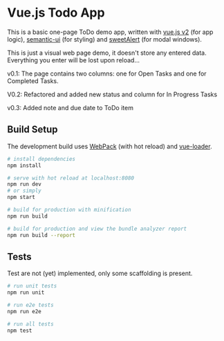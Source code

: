 # Vue.js Todo App

This is a basic one-page ToDo demo app, written with [vue.js v2](https://vuejs.org/) (for app logic), [semantic-ui](https://semantic-ui.com) (for styling) and [sweetAlert](https://sweetalert.js.org/) (for modal windows).

This is just a visual web page demo, it doesn't store any entered data. Everything you enter will be lost upon reload...

v0.1: The page contains two columns: one for Open Tasks and one for Completed Tasks.

V0.2: Refactored and added new status and column for In Progress Tasks

v0.3: Added note and due date to ToDo item


## Build Setup

The development build uses [WebPack](http://vuejs-templates.github.io/webpack/) (with hot reload) and [vue-loader](https://vue-loader.vuejs.org/).

``` bash
# install dependencies
npm install

# serve with hot reload at localhost:8080
npm run dev
# or simply
npm start

# build for production with minification
npm run build

# build for production and view the bundle analyzer report
npm run build --report
```


## Tests
Test are not (yet) implemented, only some scaffolding is present.

``` bash
# run unit tests
npm run unit

# run e2e tests
npm run e2e

# run all tests
npm test
```
